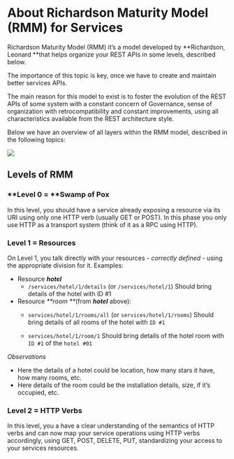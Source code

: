 # About Richardson Maturity Model \(RMM\) for Services

Richardson Maturity Model \(RMM\) it’s a model developed by **Richardson, Leonard **that helps organize your REST APIs in some levels, described below.

The importance of this topic is key, once we have to create and maintain better services APIs.

The main reason for this model to exist is to foster the evolution of the REST APIs of some system with a constant concern of Governance, sense of organization with retrocompatibility and constant improvements, using all characteristics available from the REST architecture style.

Below we have an overview of all layers within the RMM model, described in the following topics:

![](https://microservicesradar.files.wordpress.com/2017/09/rmm.png)

## Levels of RMM

### **Level 0 = **Swamp of Pox

In this level, you should have a service already exposing a resource via its URI using only one HTTP verb \(usually GET or POST\). In this phase you only use HTTP as a transport system \(think of it as a RPC using HTTP\).

### **Level 1 = Resources**

On Level 1, you talk directly with your resources - _correctly defined_ - using the appropriate division for it. Examples:

* Resource _**hotel**_
  * `/services/hotel/1/details` \(or `/services/hotel/1`\)
    Should bring details of the hotel with ID \#1
* Resource _**room **_\(from _**hotel**_ above\):
  * `services/hotel/1/rooms/all` \(or `services/hotel/1/rooms`\)
    Should bring details of all rooms of the hotel with `ID #1`


  * `services/hotel/1/room/1`
    Should bring details of the hotel room with `ID #1` of the `hotel #01`

_Observations_

* Here the details of a hotel could be location, how many stars it have, how many rooms, etc.
* Here details of the room could be the installation details, size, if it’s occupied, etc.

### **Level 2 = HTTP Verbs**

In this level, you a have a clear understanding of the semantics of HTTP verbs and can now map your service operations using HTTP verbs accordingly, using GET, POST, DELETE, PUT, standardizing your access to your services resources.



